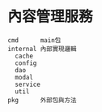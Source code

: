 內容管理服務
===

```text
cmd      main包
internal 內部實現邏輯
  cache
  config
  dao
  modal
  service
  util
pkg      外部包與方法
```